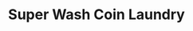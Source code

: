 ---
title: "Super Wash Coin Laundry"
url: /north-randall/super-wash-coin-laundry/
shop: Wäscherei
---